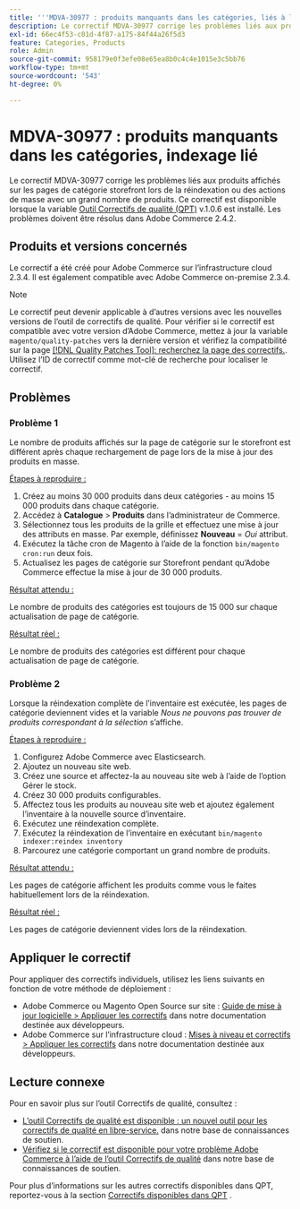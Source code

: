 ```yaml
---
title: '''MDVA-30977 : produits manquants dans les catégories, liés à l''indexation'''
description: Le correctif MDVA-30977 corrige les problèmes liés aux produits affichés sur les pages de catégorie storefront lors de la réindexation ou des actions de masse avec un grand nombre de produits. Ce correctif est disponible lorsque l’[outil de correctifs de qualité (QPT)](/help/announcements/adobe-commerce-announcements/magento-quality-patches-released-new-tool-to-self-serve-quality-patches.md) v.1.0.6 est installé. Les problèmes doivent être résolus dans Adobe Commerce 2.4.2.
exl-id: 66ec4f53-c01d-4f87-a175-84f44a26f5d3
feature: Categories, Products
role: Admin
source-git-commit: 958179e0f3efe08e65ea8b0c4c4e1015e3c5bb76
workflow-type: tm+mt
source-wordcount: '543'
ht-degree: 0%

---
```


# MDVA-30977 : produits manquants dans les catégories, indexage lié

Le correctif MDVA-30977 corrige les problèmes liés aux produits affichés sur les pages de catégorie storefront lors de la réindexation ou des actions de masse avec un grand nombre de produits. Ce correctif est disponible lorsque la variable [Outil Correctifs de qualité (QPT)](/help/announcements/adobe-commerce-announcements/magento-quality-patches-released-new-tool-to-self-serve-quality-patches.md) v.1.0.6 est installé. Les problèmes doivent être résolus dans Adobe Commerce 2.4.2.

## Produits et versions concernés

Le correctif a été créé pour Adobe Commerce sur l’infrastructure cloud 2.3.4. Il est également compatible avec Adobe Commerce on-premise 2.3.4.

>[!NOTE]
>
>Le correctif peut devenir applicable à d’autres versions avec les nouvelles versions de l’outil de correctifs de qualité. Pour vérifier si le correctif est compatible avec votre version d’Adobe Commerce, mettez à jour la variable `magento/quality-patches` vers la dernière version et vérifiez la compatibilité sur la page [[!DNL Quality Patches Tool]: recherchez la page des correctifs.](https://devdocs.magento.com/quality-patches/tool.html#patch-grid). Utilisez l’ID de correctif comme mot-clé de recherche pour localiser le correctif.

## Problèmes

### Problème 1

Le nombre de produits affichés sur la page de catégorie sur le storefront est différent après chaque rechargement de page lors de la mise à jour des produits en masse.

<u>Étapes à reproduire :</u>

1. Créez au moins 30 000 produits dans deux catégories - au moins 15 000 produits dans chaque catégorie.
1. Accédez à **Catalogue** > **Produits** dans l’administrateur de Commerce.
1. Sélectionnez tous les produits de la grille et effectuez une mise à jour des attributs en masse. Par exemple, définissez **Nouveau** = *Oui* attribut.
1. Exécutez la tâche cron de Magento à l’aide de la fonction `bin/magento cron:run` deux fois.
1. Actualisez les pages de catégorie sur Storefront pendant qu’Adobe Commerce effectue la mise à jour de 30 000 produits.

<u>Résultat attendu :</u>

Le nombre de produits des catégories est toujours de 15 000 sur chaque actualisation de page de catégorie.

<u>Résultat réel :</u>

Le nombre de produits des catégories est différent pour chaque actualisation de page de catégorie.

### Problème 2

Lorsque la réindexation complète de l’inventaire est exécutée, les pages de catégorie deviennent vides et la variable *Nous ne pouvons pas trouver de produits correspondant à la sélection* s’affiche.

<u>Étapes à reproduire :</u>

1. Configurez Adobe Commerce avec Elasticsearch.
1. Ajoutez un nouveau site web.
1. Créez une source et affectez-la au nouveau site web à l’aide de l’option Gérer le stock.
1. Créez 30 000 produits configurables.
1. Affectez tous les produits au nouveau site web et ajoutez également l’inventaire à la nouvelle source d’inventaire.
1. Exécutez une réindexation complète.
1. Exécutez la réindexation de l’inventaire en exécutant `bin/magento indexer:reindex inventory`
1. Parcourez une catégorie comportant un grand nombre de produits.

<u>Résultat attendu :</u>

Les pages de catégorie affichent les produits comme vous le faites habituellement lors de la réindexation.

<u>Résultat réel :</u>

Les pages de catégorie deviennent vides lors de la réindexation.

## Appliquer le correctif

Pour appliquer des correctifs individuels, utilisez les liens suivants en fonction de votre méthode de déploiement :

* Adobe Commerce ou Magento Open Source sur site : [Guide de mise à jour logicielle > Appliquer les correctifs](https://devdocs.magento.com/guides/v2.4/comp-mgr/patching/mqp.html) dans notre documentation destinée aux développeurs.
* Adobe Commerce sur l’infrastructure cloud : [Mises à niveau et correctifs > Appliquer les correctifs](https://devdocs.magento.com/cloud/project/project-patch.html) dans notre documentation destinée aux développeurs.

## Lecture connexe

Pour en savoir plus sur l’outil Correctifs de qualité, consultez :

* [L’outil Correctifs de qualité est disponible : un nouvel outil pour les correctifs de qualité en libre-service.](/help/announcements/adobe-commerce-announcements/magento-quality-patches-released-new-tool-to-self-serve-quality-patches.md) dans notre base de connaissances de soutien.
* [Vérifiez si le correctif est disponible pour votre problème Adobe Commerce à l’aide de l’outil Correctifs de qualité](/help/support-tools/patches-available-in-qpt-tool/check-patch-for-magento-issue-with-magento-quality-patches.md) dans notre base de connaissances de soutien.

Pour plus d’informations sur les autres correctifs disponibles dans QPT, reportez-vous à la section [Correctifs disponibles dans QPT](https://support.magento.com/hc/en-us/sections/360010506631-Patches-available-in-MQP-tool-) .
